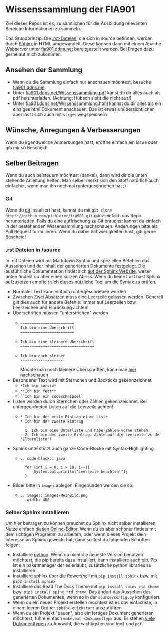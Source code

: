 # Wissenssammlung der FIA901
Ziel dieses Repos ist es, zu sämtlichen für die Ausbildung relevanten Bereiche Informationen zu sammeln.

Das Grundprinzip: Die [.rst-Dateien](https://de.wikipedia.org/wiki/ReStructuredText), die sich in source befinden, werden durch [Sphinx](https://www.sphinx-doc.org/) in HTML umgewandelt. Diese können dann mit einem Apache Webserver unter [fia901.ddns.net](http://fia901.ddns.net/) bereitgestellt werden. Bei Fragen dazu gerne auf mich zukommen.

## Ansehen der Sammlung
 - Wenn du die Sammlung einfach nur anschauen möchtest, besuche [fia901.ddns.net](http://fia901.ddns.net/).
 - Unter [fia901.ddns.net/Wissenssammlung.pdf](http://fia901.ddns.net/Wissenssammlung.pdf) kanst du dir alles auch als pdf herunterladen. (Achtung: Hübsch sieht die nicht aus!)
 - Unter [fia901.ddns.net/Wissenssammlung.html](http://fia901.ddns.net/Wissenssammlung.html) kannst du dir alles als ein einziges html Dokument anschauen. Das ist etwas unübersichtlicher, aber lässt sich auch mit ``strg+s`` wegspeichern

## Wünsche, Anregungen & Verbesserungen
Wenn du irgendwelche Anmerkungen hast, eröffne einfach ein Issue oder gib mir so Bescheid!

## Selber Beitragen
Wenn du auch beisteuern möchtest (danke!), dann wird dir die unten stehende Anleitung helfen. Man selber merkt sich den Stoff natürlich auch einfacher, wenn man ihn nochmal runtergeschrieben hat ;)

### Git
Wenn du [git](https://git-scm.com/downloads) installiert hast, kannst du mit ``git clone https://github.com/pichlerer/fia901.git`` ganz einfach das Repo herunterladen.
Falls du eine auffrischung zu Git brauchst kannst du einfach in der bestehenden Wissensammlung nachschauen.
Änderungen bitte als Pull Request formulieren. Wenn du dabei Schwierigkeiten hast, gib gerne Bescheid!

### .rst Dateien in /source
In .rst Dateien wird mit Markdown Syntax und speziellen Befehlen das Aussehen und der Inhalt der generierten Dokumente festgelegt. Die ausführliche Dokumentation findet sich [auf der Sphinx Website](https://www.sphinx-doc.org/en/master/usage/restructuredtext/basics.html), weiter unten findest du aber einen kurzen Abriss. Wenn du keine Lust hast Sphinx aufzusetzen empfielt sich [dieses nützliche Tool](https://livesphinx.herokuapp.com/) um die Syntax zu prüfen.

- Normaler Text kann einfach runtergeschrieben werden
- Zwischen Zwei Absätzen muss eine Leerzeile gelassen werden. Generell gilt dies auch für andere Befehle: Immer auf Leerzeilen bzw. Leerzeichen und Einrückung achten!
- Überschriften müssen "unterstrichen" werden
  - ```
    ========================
    Ich bin eine Überschrift
    ========================
    ```
  - ```
    Ich bin eine kleinere Überschrift
    =================================
    ```
  - ```
    Ich bin noch kleiner
    --------------------
    ```
    Möchte man noch kleinere Überschriften, kann man [hier](https://docutils.sourceforge.io/docs/ref/rst/restructuredtext.html#sections) nachschauen
- Besonderer Text wird mit Sternchen und Backticks gekennzeichnet
  - ``*Ich bin kursiv*``
  - ``**Ich bin fett**``
  - ``` ``Ich bin ein codeschnipsel`` ```
- Listen werden durch Sternchen oder Zahlen gekennzeichnet. Bei untergeordneten Listen auf die Leerzeile achten!
  - ```
    * Ich bin der erste Eintrag einer Liste
    * Ich bin der zweite Eintrag

      1. Ich bin eine Unterliste und habe Zahlen vorne stehen!
      2. Ich bin der zweite Eintrag. Achte auf die Leerzeile zu der "Elternliste"!
    ```
- Sphinx unterstützt auch ganze Code-Blöcke mit Syntax-Highlighting.
  - ```
    .. code-block:: java
    
      for (int i = 0; i > 10; i++){
          System.out.println("Leerzeile beachten!");
      }
    ```
- Bilder bitte in ``images`` ablegen. Eingebunden werden sie so:
  - ```
    .. image:: images/MeinBild.png
      :width: 400
    ```
### Selber Sphinx installieren
Um hier beitragen zu können brauchst du Sphinx nicht selber installieren. Nutze einfach [diesen Online-Editor](https://livesphinx.herokuapp.com/). Wenn du es aber schöner findets mit dem richtigen Programm zu arbeiten, oder wenn dieses Projekt dein Interesse an Sphinx geweckt hat, dann solltest du folgenden Schritten folgen:
- Installiere [python](https://www.python.org/downloads/). Wenn du nicht die neueste Version benutzen möchtest, die pip bereits dazu installiert, dann [installiere auch pip](https://www.liquidweb.com/kb/install-pip-windows/). Pip ist ein paketmanager der es erlaubt, zusätzliche python libraries zu installieren
- Installiere sphinx über die Powershell mit ``pip install sphinx`` bzw. mit ``pip3 install sphinx``
- Installiere das Read The Docs Theme mit ``pip install spinx_rtd_theme`` bzw. ``pip3 install spinx_rtd_theme``. Das ändert das Aussehen des generierten Dokumentes, wenn so in der ``source/config.py`` konfiguriert.
- Wenn du ein neues Projekt erstellen möchtest ist es das einfachste, in einem leeren Ordner ``sphinx-quickstart`` auszuführen
- Wenn du ein Projekt "bauen", also ein fertiges Dokument generieren möchtest, führe einfach ``make.bat <Dokumenttyp>`` aus. Es stehen [viele Dokumenttypen](https://www.sphinx-doc.org/en/master/man/sphinx-build.html) zu Auswahl, die wichtigsten sind ``html`` und ``pdf``.
